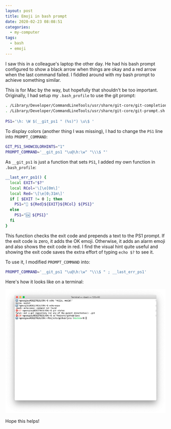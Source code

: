 ```yaml
---
layout: post
title: Emoji in bash prompt
date: 2020-02-23 08:08:51
categories:
  - my-computer
tags:
  - bash
  - emoji
---
```


I saw this in a colleague's laptop the other day. He had his bash prompt
configured to show a black arrow when things are okay and a red arrow when the
last command failed. I fiddled around with my bash prompt to achieve something
similar.

This is for Mac by the way, but hopefully that shouldn't be too important.
Originally, I had setup my `.bash_profile` to use the git prompt:

```sh
. /Library/Developer/CommandLineTools/usr/share/git-core/git-completion.bash
. /Library/Developer/CommandLineTools/usr/share/git-core/git-prompt.sh

PS1='\h: \W $(__git_ps1 " (%s)") \u\$ '
```

To display colors (another thing I was missing), I had to change the `PS1` line
into `PROMPT_COMMAND`:

```sh
GIT_PS1_SHOWCOLORHINTS="1"
PROMPT_COMMAND='__git_ps1 "\u@\h:\w" "\\\$ "'
```

As `__git_ps1` is just a function that sets `PS1`, I added my own function in
`.bash_profile`:

```sh
__last_err_ps1() {
  local EXIT="$?"
  local RCol='\[\e[0m\]'
  local Red='\[\e[0;31m\]'
  if [ $EXIT != 0 ]; then
    PS1="🚨 ${Red}${EXIT}${RCol} ${PS1}"
  else
    PS1="🆗 ${PS1}"
  fi
}
```

This function checks the exit code and prepends a text to the PS1 prompt. If the
exit code is zero, it adds the OK emoji. Otherwise, it adds an alarm emoji and
also shows the exit code in red. I find the visual hint quite useful and showing
the exit code saves the extra effort of typing `echo $?` to see it.

To use it, I modified `PROMPT_COMMAND` into:

```sh
PROMPT_COMMAND='__git_ps1 "\u@\h:\w" "\\\$ " ; __last_err_ps1'
```

Here's how it looks like on a terminal:

![Emoji in bash prompt](/assets/2020/2020-02-23-emoji-bash.png)

Hope this helps!
